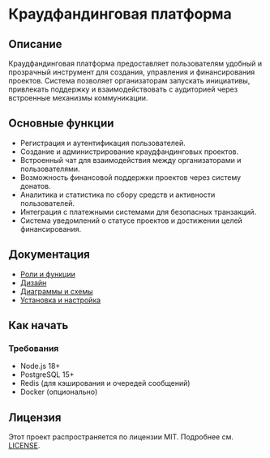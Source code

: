 # Краудфандинговая платформа

## Описание

Краудфандинговая платформа предоставляет пользователям удобный и прозрачный инструмент для создания, управления и финансирования проектов. Система позволяет организаторам запускать инициативы, привлекать поддержку и взаимодействовать с аудиторией через встроенные механизмы коммуникации.

## Основные функции

- Регистрация и аутентификация пользователей.
- Создание и администрирование краудфандинговых проектов.
- Встроенный чат для взаимодействия между организаторами и пользователями.
- Возможность финансовой поддержки проектов через систему донатов.
- Аналитика и статистика по сбору средств и активности пользователей.
- Интеграция с платежными системами для безопасных транзакций.
- Система уведомлений о статусе проектов и достижении целей финансирования.

## Документация

- [Роли и функции](docs/roles.md)
- [Дизайн](https://www.figma.com/design/J4e57G11DIPiJNTAKPeLEL/crowdfunding-platform?node-id=0-1&t=UvqWA8DijMkehDNx-1)
- [Диаграммы и схемы](diagrams.md)
- [Установка и настройка](setup.md)

## Как начать

### Требования

- Node.js 18+
- PostgreSQL 15+
- Redis (для кэширования и очередей сообщений)
- Docker (опционально)

## Лицензия

Этот проект распространяется по лицензии MIT. Подробнее см. [LICENSE](LICENSE).
